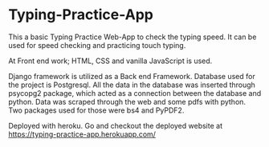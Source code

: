 # Typing-Practice-App

This a basic Typing Practice Web-App to check the typing speed. It can be used for speed checking and practicing touch typing.

At Front end work; HTML, CSS and vanilla JavaScript is used. 

Django framework is utilized as a Back end Framework. Database used for the project is Postgresql. All the data in the database was inserted through psycopg2 package, which acted as a connection between the database and python. Data was scraped through the web and some pdfs with python. Two packages used for those were bs4 and PyPDF2.

Deployed with heroku.
Go and checkout the deployed website at https://typing-practice-app.herokuapp.com/
